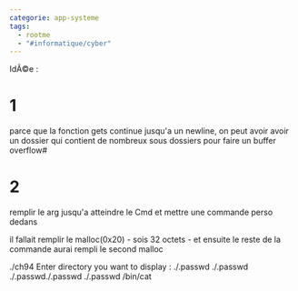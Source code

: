```yaml
---
categorie: app-systeme
tags:
  - rootme
  - "#informatique/cyber"
---
```

IdÃ©e :

# 1 
parce que la fonction gets continue jusqu'a un newline, on peut avoir avoir un dossier qui contient de nombreux sous dossiers pour faire un buffer overflow#

# 2
remplir le arg jusqu'a atteindre le Cmd et mettre une commande perso dedans


il fallait remplir le malloc(0x20) - sois 32 octets - et ensuite le reste de la commande aurai rempli le second malloc

 ./ch94 
Enter directory you want to display : ./.passwd ./.passwd ./.passwd./.passwd ./.passwd /bin/cat 